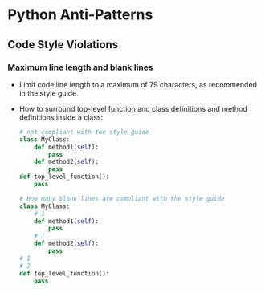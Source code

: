# Python Anti-Patterns

## Code Style Violations

### Maximum line length and blank lines

- Limit code line length to a maximum of 79 characters, as recommended in the style guide.

- How to surround top-level function and class definitions and method definitions inside a class:

    ```python
    # not compliant with the style guide
    class MyClass:
        def method1(self):
            pass
        def method2(self):
            pass
    def top_level_function():
        pass
    ```
    
    ```python
    # How many blank lines are compliant with the style guide
    class MyClass:
        # 1
        def method1(self):
            pass
        # 1
        def method2(self):
            pass
    # 1
    # 2
    def top_level_function():
        pass
    ```
